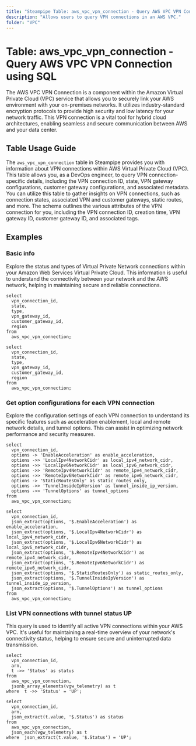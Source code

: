 ```yaml
---
title: "Steampipe Table: aws_vpc_vpn_connection - Query AWS VPC VPN Connection using SQL"
description: "Allows users to query VPN connections in an AWS VPC."
folder: "VPC"
---
```


# Table: aws_vpc_vpn_connection - Query AWS VPC VPN Connection using SQL

The AWS VPC VPN Connection is a component within the Amazon Virtual Private Cloud (VPC) service that allows you to securely link your AWS environment with your on-premises networks. It utilizes industry-standard encryption protocols to provide high security and low latency for your network traffic. This VPN connection is a vital tool for hybrid cloud architectures, enabling seamless and secure communication between AWS and your data center.

## Table Usage Guide

The `aws_vpc_vpn_connection` table in Steampipe provides you with information about VPN connections within AWS Virtual Private Cloud (VPC). This table allows you, as a DevOps engineer, to query VPN connection-specific details, including the VPN connection ID, state, VPN gateway configurations, customer gateway configurations, and associated metadata. You can utilize this table to gather insights on VPN connections, such as connection states, associated VPN and customer gateways, static routes, and more. The schema outlines the various attributes of the VPN connection for you, including the VPN connection ID, creation time, VPN gateway ID, customer gateway ID, and associated tags.

## Examples

### Basic info
Explore the status and types of Virtual Private Network connections within your Amazon Web Services Virtual Private Cloud. This information is useful to understand the connectivity between your network and the AWS network, helping in maintaining secure and reliable connections.

```sql+postgres
select
  vpn_connection_id,
  state,
  type,
  vpn_gateway_id,
  customer_gateway_id,
  region
from
  aws_vpc_vpn_connection;
```

```sql+sqlite
select
  vpn_connection_id,
  state,
  type,
  vpn_gateway_id,
  customer_gateway_id,
  region
from
  aws_vpc_vpn_connection;
```


### Get option configurations for each VPN connection
Explore the configuration settings of each VPN connection to understand its specific features such as acceleration enablement, local and remote network details, and tunnel options. This can assist in optimizing network performance and security measures.

```sql+postgres
select
  vpn_connection_id,
  options -> 'EnableAcceleration' as enable_acceleration,
  options ->> 'LocalIpv4NetworkCidr' as local_ipv4_network_cidr,
  options ->> 'LocalIpv6NetworkCidr' as local_ipv6_network_cidr,
  options ->> 'RemoteIpv4NetworkCidr' as remote_ipv4_network_cidr,
  options ->> 'RemoteIpv6NetworkCidr' as remote_ipv6_network_cidr,
  options -> 'StaticRoutesOnly' as static_routes_only,
  options ->> 'TunnelInsideIpVersion' as tunnel_inside_ip_version,
  options ->> 'TunnelOptions' as tunnel_options
from
  aws_vpc_vpn_connection;
```

```sql+sqlite
select
  vpn_connection_id,
  json_extract(options, '$.EnableAcceleration') as enable_acceleration,
  json_extract(options, '$.LocalIpv4NetworkCidr') as local_ipv4_network_cidr,
  json_extract(options, '$.LocalIpv6NetworkCidr') as local_ipv6_network_cidr,
  json_extract(options, '$.RemoteIpv4NetworkCidr') as remote_ipv4_network_cidr,
  json_extract(options, '$.RemoteIpv6NetworkCidr') as remote_ipv6_network_cidr,
  json_extract(options, '$.StaticRoutesOnly') as static_routes_only,
  json_extract(options, '$.TunnelInsideIpVersion') as tunnel_inside_ip_version,
  json_extract(options, '$.TunnelOptions') as tunnel_options
from
  aws_vpc_vpn_connection;
```


### List VPN connections with tunnel status UP
This query is used to identify all active VPN connections within your AWS VPC. It's useful for maintaining a real-time overview of your network's connectivity status, helping to ensure secure and uninterrupted data transmission.

```sql+postgres
select
  vpn_connection_id,
  arn,
  t ->> 'Status' as status
from
  aws_vpc_vpn_connection,
  jsonb_array_elements(vgw_telemetry) as t
where  t ->> 'Status' = 'UP';
```

```sql+sqlite
select
  vpn_connection_id,
  arn,
  json_extract(t.value, '$.Status') as status
from
  aws_vpc_vpn_connection,
  json_each(vgw_telemetry) as t
where  json_extract(t.value, '$.Status') = 'UP';
```